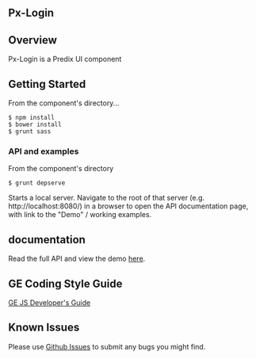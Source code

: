 Px-Login
-----------------------------------------------

## Overview

Px-Login is a Predix UI component

## Getting Started



From the component's directory...

```
$ npm install
$ bower install
$ grunt sass
```

### API and examples

From the component's directory

```
$ grunt depserve
```

Starts a local server. Navigate to the root of that server (e.g. http://localhost:8080/) in a browser to open the API documentation page, with link to the "Demo" / working examples.

## documentation

Read the full API and view the demo [here](https://predixdev.github.io/px-login).

GE Coding Style Guide
---------------------

[GE JS Developer's Guide](https://github.com/GeneralElectric/javascript)


## Known Issues

Please use [Github Issues](https://github.com/PredixDev/px-login/issues) to submit any bugs you might find.
